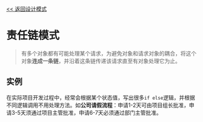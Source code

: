[<< 返回设计模式](design_patterns.md)

# 责任链模式
> 有多个对象都有可能处理某个请求，为避免对象和请求对象的耦合，将这个对象**连成一条链**，并沿着这条链传递该请求直至有对象处理它为止。

## 实例
在实际项目开发过程中，经常会根据某个状态值，写出很多`if else`逻辑，并根据不同逻辑调用不用处理方法。如**公司请假流程**：申请1-2天可由项目组长批准，申请3-5天须通过项目主管批准，申请6-7天必须通过部门主管批准。
